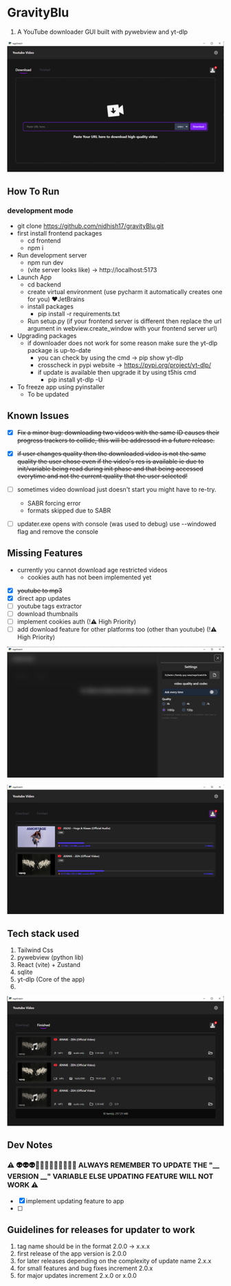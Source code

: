 # GravityBlu
1. A YouTube downloader GUI built with pywebview and yt-dlp

![demo image](./assets/demo1.png)

## How To Run
### development mode
- git clone https://github.com/nidhish17/gravityBlu.git
- first install frontend packages
  - cd frontend
  - npm i 
- Run development server
  - npm run dev
  - (vite server looks like) &rarr; http://localhost:5173
- Launch App
  - cd backend
  - create virtual environment (use pycharm it automatically creates one for you) ❤️JetBrains
  - install packages
    - pip install -r requirements.txt
  - Run setup.py (if your frontend server is different then replace the url argument in webview.create_window with your frontend server url)
- Upgrading packages
  - if downloader does not work for some reason make sure the yt-dlp package is up-to-date
    - you can check by using the cmd &rarr; pip show yt-dlp
    - crosscheck in pypi website &rarr; https://pypi.org/project/yt-dlp/ 
    - if update is available then upgrade it by using t5his cmd
      - pip install yt-dlp -U
- To freeze app using pyinstaller
  - To be updated 

## Known Issues
- [x] ~~Fix a minor bug: downloading two videos with the same ID causes their progress trackers to collide,
this will be addressed in a future release.~~

- [x] ~~if user changes quality then the downloaded video is not the same quality the user chose even if the
video's res is available ie due to init/variable being read during init phase and that being accessed everytime and not the current quality that the user selected!~~

- [ ] sometimes video download just doesn't start you might have to re-try.
  - SABR forcing error
  - formats skipped due to SABR

- [ ] updater.exe opens with console (was used to debug) use --windowed flag and remove the console


## Missing Features
- currently you cannot download age restricted videos
  - cookies auth has not been implemented yet

- [x] ~~youtube to mp3~~
- [x] direct app updates
- [ ] youtube tags extractor
- [ ] download thumbnails
- [ ] implement cookies auth (!⚠️ High Priority)
- [ ] add download feature for other platforms too (other than youtube) (!⚠️ High Priority)

![demo image](./assets/demo3.png)

![demo image](./assets/demo5.png)

## Tech stack used
1. Tailwind Css
2. pywebview (python lib)
3. React (vite) + Zustand
4. sqlite
5. yt-dlp (Core of the app)
6.

![demo image](./assets/demo4.png)


## Dev Notes
### ⚠️ 👽👽👽🧨🧨🧨🧨🧨🧨🧨🐦‍🔥 ALWAYS REMEMBER TO UPDATE THE "__ VERSION __" VARIABLE ELSE UPDATING FEATURE WILL NOT WORK ⚠️
- [x] implement updating feature to app
- [ ]

## Guidelines for releases for updater to work
1. tag name should be in the format 2.0.0 -> x.x.x
2. first release of the app version is 2.0.0
3. for later releases depending on the complexity of update name 2.x.x
4. for small features and bug fixes increment 2.0.x
5. for major updates increment 2.x.0 or x.0.0

